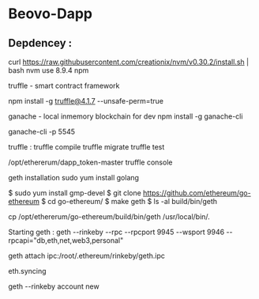 # Beovo-Dapp
Depdencey :
-----------------------------------------------
curl https://raw.githubusercontent.com/creationix/nvm/v0.30.2/install.sh | bash
nvm use 8.9.4
npm


truffle - smart contract framework 

npm install -g truffle@4.1.7 --unsafe-perm=true

ganache - local inmemory blockchain for dev
npm install -g ganache-cli

ganache-cli -p 5545

truffle :
truffle compile
truffle migrate
truffle test



/opt/ethererum/dapp_token-master
truffle console


geth installation 
sudo yum install golang

$  sudo yum install gmp-devel
$  git clone https://github.com/ethereum/go-ethereum
$  cd go-ethereum/
$  make geth
$  ls -al  build/bin/geth


cp /opt/ethererum/go-ethereum/build/bin/geth /usr/local/bin/.


Starting geth : 
geth --rinkeby --rpc  --rpcport 9945 --wsport 9946 --rpcapi="db,eth,net,web3,personal" 

geth attach ipc:/root/.ethereum/rinkeby/geth.ipc

eth.syncing

geth --rinkeby account new 



